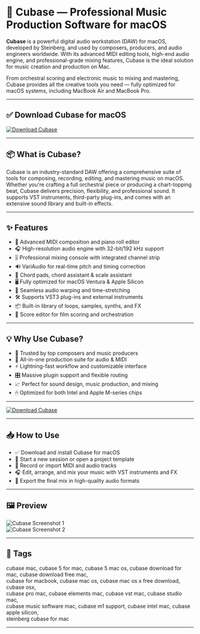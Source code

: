# 🎼 Cubase — Professional Music Production Software for macOS

**Cubase** is a powerful digital audio workstation (DAW) for macOS, developed by Steinberg, and used by composers, producers, and audio engineers worldwide. With its advanced MIDI editing tools, high-end audio engine, and professional-grade mixing features, Cubase is the ideal solution for music creation and production on Mac.

From orchestral scoring and electronic music to mixing and mastering, Cubase provides all the creative tools you need — fully optimized for macOS systems, including MacBook Air and MacBook Pro.

---

## ✅ Download Cubase for macOS  
[![Download Cubase](https://img.shields.io/badge/Download-Cubase-blueviolet)](#)

---

## 📦 What is Cubase?

Cubase is an industry-standard DAW offering a comprehensive suite of tools for composing, recording, editing, and mastering music on macOS. Whether you're crafting a full orchestral piece or producing a chart-topping beat, Cubase delivers precision, flexibility, and professional sound. It supports VST instruments, third-party plug-ins, and comes with an extensive sound library and built-in effects.

---

## ✨ Features

- 🎹 Advanced MIDI composition and piano roll editor  
- 🎧 High-resolution audio engine with 32-bit/192 kHz support  
- 🎚 Professional mixing console with integrated channel strip  
- 🔊 VariAudio for real-time pitch and timing correction  
- 🧠 Chord pads, chord assistant & scale assistant  
- 🖥 Fully optimized for macOS Ventura & Apple Silicon  
- 🔄 Seamless audio warping and time-stretching  
- 🛠 Supports VST3 plug-ins and external instruments  
- 📦 Built-in library of loops, samples, synths, and FX  
- 🎼 Score editor for film scoring and orchestration  

---

## 💡 Why Use Cubase?

- 🎵 Trusted by top composers and music producers  
- 🧩 All-in-one production suite for audio & MIDI  
- ⚡ Lightning-fast workflow and customizable interface  
- 🎛 Massive plugin support and flexible routing  
- 📈 Perfect for sound design, music production, and mixing  
- 🖱 Optimized for both Intel and Apple M-series chips  

---

[![Download Cubase](https://img.shields.io/badge/Download-Cubase-blueviolet)](#)

---

## 📥 How to Use

- ✅ Download and install Cubase for macOS  
- 🎼 Start a new session or open a project template  
- 🎹 Record or import MIDI and audio tracks  
- 🎧 Edit, arrange, and mix your music with VST instruments and FX  
- 💾 Export the final mix in high-quality audio formats  

---

## 🖼 Preview

![Cubase Screenshot 1](https://europe1.discourse-cdn.com/steinberg/original/3X/2/3/234c4f6ecb68e77b0f2d4cc253e4a229ef42c5f9.png)  
![Cubase Screenshot 2](https://ocl-steinberg-live.steinberg.net/_storage/asset/185232/storage/PNG_extra-large_5500px/185232-extra-large.png)

---

## 📌 Tags

cubase mac, cubase 5 for mac, cubase 5 mac os, cubase download for mac, cubase download free mac,  
cubase for macbook, cubase mac os, cubase mac os x free download, cubase osx,  
cubase pro mac, cubase elements mac, cubase vst mac, cubase studio mac,  
cubase music software mac, cubase m1 support, cubase intel mac, cubase apple silicon,  
steinberg cubase for mac

---
